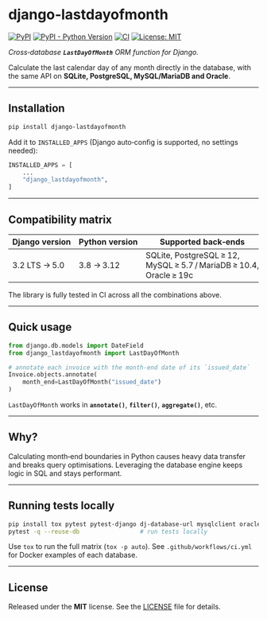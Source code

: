 # django‑lastdayofmonth

[![PyPI](https://img.shields.io/pypi/v/django-lastdayofmonth.svg)](https://pypi.org/project/django-lastdayofmonth/)
[![PyPI - Python Version](https://img.shields.io/pypi/pyversions/django-lastdayofmonth.svg)](https://pypi.org/project/django-lastdayofmonth/)
[![CI](https://github.com/nobilebeniamino/django-lastdayofmonth/actions/workflows/ci.yml/badge.svg)](https://github.com/nobilebeniamino/django-lastdayofmonth/actions)
[![License: MIT](https://img.shields.io/badge/License-MIT-yellow.svg)](LICENSE)

*Cross‑database **`LastDayOfMonth`** ORM function for Django.*

Calculate the last calendar day of any month directly in the database, with the same API on **SQLite, PostgreSQL, MySQL/MariaDB and Oracle**.

---

## Installation

```bash
pip install django-lastdayofmonth
```

Add it to `INSTALLED_APPS` (Django auto‑config is supported, no settings needed):

```python
INSTALLED_APPS = [
    ...
    "django_lastdayofmonth",
]
```

---

## Compatibility matrix

| Django version | Python version | Supported back‑ends                                                 |
| -------------- | -------------- | ------------------------------------------------------------------- |
| 3.2 LTS → 5.0  | 3.8 → 3.12     | SQLite, PostgreSQL ≥ 12, MySQL ≥ 5.7 / MariaDB ≥ 10.4, Oracle ≥ 19c |

The library is fully tested in CI across all the combinations above.

---

## Quick usage

```python
from django.db.models import DateField
from django_lastdayofmonth import LastDayOfMonth

# annotate each invoice with the month‑end date of its `issued_date`
Invoice.objects.annotate(
    month_end=LastDayOfMonth("issued_date")
)
```

`LastDayOfMonth` works in **`annotate()`**, **`filter()`**, **`aggregate()`**, etc.

---

## Why?

Calculating month‑end boundaries in Python causes heavy data transfer and breaks query optimisations.  Leveraging the database engine keeps logic in SQL and stays performant.

---

## Running tests locally

```bash
pip install tox pytest pytest-django dj-database-url mysqlclient oracledb psycopg2-binary  # install testing and DB driver dependencies
pytest -q --reuse-db                 # run tests locally
```

Use `tox` to run the full matrix (`tox -p auto`). See `.github/workflows/ci.yml` for Docker examples of each database.

---

## License

Released under the **MIT** license. See the [LICENSE](LICENSE) file for details.
